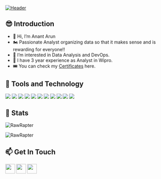 [![Header](https://user-images.githubusercontent.com/26179993/125299158-8267f900-e346-11eb-93e8-d13af79e7d8e.jpg)](https://rawrapter.github.io/portfolio/)
## 😎 Introduction
- 👋 Hi, I’m Anant Arun
- 🏍 Passionate Analyst organizing data so that it makes sense and is rewarding for everyone!!
- 👀 I’m interested in Data Analysis and DevOps.
- 🏥 I have 3 year experience as Analyst in Wipro.
- 🎟 You can check my [Certificates](https://github.com/RawRapter/RawRapter/tree/main/Certificates) here.

## 🔧 Tools and Technology
![](https://img.shields.io/badge/OS-Linux-informational?style=flat&logo=linux&logoColor=white&color=2bbc8a)
![](https://img.shields.io/badge/OS-Windows-informational?style=flat&logo=Windows&logoColor=white&color=2bbc8a)
![](https://img.shields.io/badge/Editor-VSCode-informational?style=flat&logo=VisualStudioCode&logoColor=white&color=2bbc8a)
![](https://img.shields.io/badge/Editor-Jupyter-informational?style=flat&logo=Jupyter&logoColor=white&color=2bbc8a)
![](https://img.shields.io/badge/Code-Python-informational?style=flat&logo=Python&logoColor=white&color=2bbc8a)
![](https://img.shields.io/badge/Code-C++-informational?style=flat&logo=C++&logoColor=white&color=2bbc8a)
![](https://img.shields.io/badge/Tools-SQLite-informational?style=flat&logo=SQLite&logoColor=white&color=2bbc8a)
![](https://img.shields.io/badge/Tools-MySQL-informational?style=flat&logo=MySQL&logoColor=white&color=2bbc8a)
![](https://img.shields.io/badge/Tools-Tableau-informational?style=flat&logo=Tableau&logoColor=white&color=2bbc8a)
![](https://img.shields.io/badge/Tools-MicrosoftExcel-informational?style=flat&logo=MicrosoftExcel&logoColor=white&color=2bbc8a)
![](https://img.shields.io/badge/Tools-LibreCalc-informational?style=flat&logo=LibreOffice&logoColor=white&color=2bbc8a)

## 📖 Stats
<p align="left"><img src="https://github-readme-stats.vercel.app/api/top-langs?username=RawRapter&show_icons=true&locale=en&layout=compact" alt="RawRapter" /></p>
<p><img src="https://github-readme-stats.vercel.app/api/?username=RawRapter&show_icons=true&locale=en&layout=compact&hide=stars,prs,issues,contribs" alt="RawRapter" /></p>



## 📫 Get In Touch
[<img height="30" src="https://img.shields.io/badge/Gmail-D14836?style=for-the-badge&logo=gmail&logoColor=white"/>](mailto:anant.arun92@gmail.com)
[<img height="30" src="https://img.shields.io/badge/linkedin-blue.svg?&style=for-the-badge&logo=linkedin&logoColor=white" />](https://www.linkedin.com/in/anantarun/)
[<img height="30" src="https://img.shields.io/badge/twitter-%231DA1F2.svg?&style=for-the-badge&logo=twitter&logoColor=white" />](https://twitter.com/AnantArun4)
 
<!---![Anant's GitHub stats](https://github-readme-stats.vercel.app/api?username=RawRapter&show_icons=true) 
&hide=stars,commits,prs,issues,contribs--->

<!---
RawRapter/RawRapter is a ✨ special ✨ repository because its `README.md` (this file) appears on your GitHub profile.
You can click the Preview link to take a look at your changes.
--->
